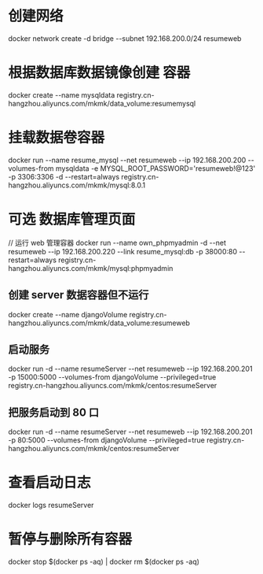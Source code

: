 # 创建网络

docker network create -d bridge --subnet 192.168.200.0/24 resumeweb

# 根据数据库数据镜像创建 容器

docker create --name mysqldata registry.cn-hangzhou.aliyuncs.com/mkmk/data_volume:resumemysql

# 挂载数据卷容器

docker run --name resume_mysql --net resumeweb --ip 192.168.200.200 --volumes-from mysqldata -e MYSQL_ROOT_PASSWORD='resumeweb!@123' -p 3306:3306 -d --restart=always registry.cn-hangzhou.aliyuncs.com/mkmk/mysql:8.0.1

# 可选 数据库管理页面

// 运行 web 管理容器
docker run --name own_phpmyadmin -d --net resumeweb --ip 192.168.200.220 --link resume_mysql:db -p 38000:80 --restart=always registry.cn-hangzhou.aliyuncs.com/mkmk/mysql:phpmyadmin

## 创建 server 数据容器但不运行

docker create --name djangoVolume registry.cn-hangzhou.aliyuncs.com/mkmk/data_volume:resumeweb

## 启动服务

docker run -d --name resumeServer --net resumeweb --ip 192.168.200.201 -p 15000:5000 --volumes-from djangoVolume --privileged=true registry.cn-hangzhou.aliyuncs.com/mkmk/centos:resumeServer

## 把服务启动到 80 口

docker run -d --name resumeServer --net resumeweb --ip 192.168.200.201 -p 80:5000 --volumes-from djangoVolume --privileged=true registry.cn-hangzhou.aliyuncs.com/mkmk/centos:resumeServer

# 查看启动日志

docker logs resumeServer

# 暂停与删除所有容器

docker stop $(docker ps -aq) | docker rm  $(docker ps -aq)
